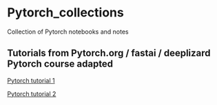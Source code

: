 # Pytorch_collections
Collection of Pytorch notebooks and notes 


## Tutorials from Pytorch.org / fastai / deeplizard Pytorch course adapted 

[Pytorch tutorial 1](https://drive.google.com/file/d/1bZA6kurqlx9jgisqhgW7xcfguvS-3J60/view?usp=sharing)

[Pytorch tutorial 2](https://drive.google.com/file/d/1Bg_YcPTDQVxdxAHUqmTU2XcuITvbn6Kb/view?usp=sharing)
